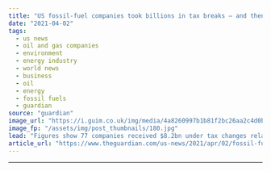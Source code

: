 ```yaml
---
title: "US fossil-fuel companies took billions in tax breaks – and then laid off thousands"
date: "2021-04-02"
tags: 
  - us news
  - oil and gas companies
  - environment
  - energy industry
  - world news
  - business
  - oil
  - energy
  - fossil fuels
  - guardian
source: "guardian"
image_url: "https://i.guim.co.uk/img/media/4a8260997b1b81f2bc26aa2c4d0b94dff7ea1d2f/0_6_3500_2100/master/3500.jpg?width=460&quality=85&auto=format&fit=max&s=87d2e6c3559fc73d76819b925e1f5391"
image_fp: "/assets/img/post_thumbnails/180.jpg"
lead: "Figures show 77 companies received $8.2bn under tax changes related to Covid relief and yet almost every one let workers goFossil-fuel companies have received billions of dollars in tax benefits from the US government as part of coronavirus relief me..."
article_url: "https://www.theguardian.com/us-news/2021/apr/02/fossil-fuel-companies-billions-tax-breaks-workers"
---
```


---
